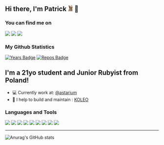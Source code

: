 ## Hi there, I'm Patrick <img src="assets/catcam.gif" height="20"> 👋 

### You can find me on
[![](https://img.shields.io/badge/-linkedin-0073B1?style=for-the-badge&logo=linkedin)](https://www.linkedin.com/in/patrogala/) 
[![](https://img.shields.io/badge/-resume-332B40?style=for-the-badge)](https://resume.io/r/AeblWta3P)
[![](https://img.shields.io/badge/-website-E0615F?style=for-the-badge)](https://patrykrogala.pl/)


### My Github Statistics
[![Years Badge](https://badges.pufler.dev/years/PatRogala?style=for-the-badge)](https://badges.pufler.dev)
[![Repos Badge](https://badges.pufler.dev/repos/PatRogala?style=for-the-badge)](https://badges.pufler.dev)

## I'm a 21yo student and Junior Rubyist from Poland!

- 💻 Currently work at: [@astarium](#)
- 🚂 I help to build and maintain : [KOLEO](https://koleo.pl/)

### Languages and Tools
[![](https://img.shields.io/badge/-Ruby-332B40?style=for-the-badge&logo=ruby)]()
[![](https://img.shields.io/badge/-RubyOnRails-332B40?style=for-the-badge&logo=rubyonrails)]()
[![](https://img.shields.io/badge/-RubyGems-332B40?style=for-the-badge&logo=rubygems)]()
[![](https://img.shields.io/badge/-html5-332B40?style=for-the-badge&logo=html5)]()
[![](https://img.shields.io/badge/-css3-332B40?style=for-the-badge&logo=css3)]()
[![](https://img.shields.io/badge/-javascript-332B40?style=for-the-badge&logo=javascript)]()
[![](https://img.shields.io/badge/-vscode-332B40?style=for-the-badge&logo=visualstudiocode)]()
[![](https://img.shields.io/badge/-postman-332B40?style=for-the-badge&logo=postman)]()
[![](https://img.shields.io/badge/-git-332B40?style=for-the-badge&logo=git)]()


---

![Anurag's GitHub stats](https://github-readme-stats.vercel.app/api?username=PatRogala&show_icons=true&theme=slateorange)
